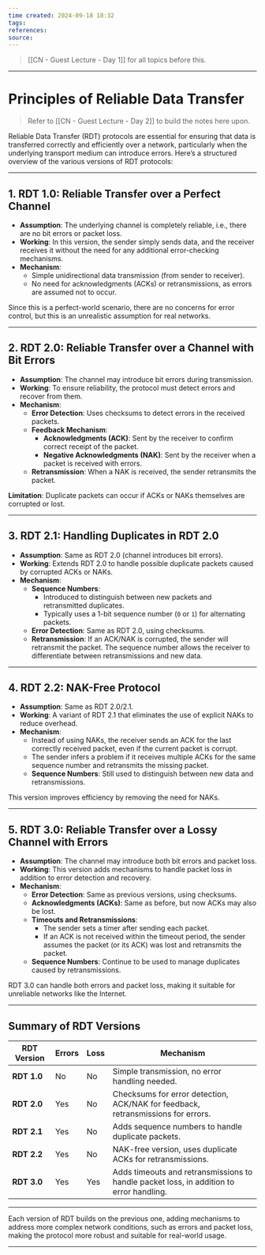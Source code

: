 ```yaml
---
time created: 2024-09-18 18:32
tags: 
references: 
source:
---
```

>[[CN - Guest Lecture - Day 1]] for all topics before this. 

---
# Principles of Reliable Data Transfer
> Refer to [[CN - Guest Lecture - Day 2]] to build the notes here upon. 

Reliable Data Transfer (RDT) protocols are essential for ensuring that data is transferred correctly and efficiently over a network, particularly when the underlying transport medium can introduce errors. Here’s a structured overview of the various versions of RDT protocols:

---

## 1. **RDT 1.0: Reliable Transfer over a Perfect Channel**
- **Assumption**: The underlying channel is completely reliable, i.e., there are no bit errors or packet loss.
- **Working**: In this version, the sender simply sends data, and the receiver receives it without the need for any additional error-checking mechanisms.
- **Mechanism**: 
  - Simple unidirectional data transmission (from sender to receiver).
  - No need for acknowledgments (ACKs) or retransmissions, as errors are assumed not to occur.
  
Since this is a perfect-world scenario, there are no concerns for error control, but this is an unrealistic assumption for real networks.

---

## 2. **RDT 2.0: Reliable Transfer over a Channel with Bit Errors**
- **Assumption**: The channel may introduce bit errors during transmission.
- **Working**: To ensure reliability, the protocol must detect errors and recover from them.
- **Mechanism**:
  - **Error Detection**: Uses checksums to detect errors in the received packets.
  - **Feedback Mechanism**: 
    - **Acknowledgments (ACK)**: Sent by the receiver to confirm correct receipt of the packet.
    - **Negative Acknowledgments (NAK)**: Sent by the receiver when a packet is received with errors.
  - **Retransmission**: When a NAK is received, the sender retransmits the packet.

**Limitation**: Duplicate packets can occur if ACKs or NAKs themselves are corrupted or lost.

---

## 3. **RDT 2.1: Handling Duplicates in RDT 2.0**
- **Assumption**: Same as RDT 2.0 (channel introduces bit errors).
- **Working**: Extends RDT 2.0 to handle possible duplicate packets caused by corrupted ACKs or NAKs.
- **Mechanism**:
  - **Sequence Numbers**: 
    - Introduced to distinguish between new packets and retransmitted duplicates.
    - Typically uses a 1-bit sequence number (`0` or `1`) for alternating packets.
  - **Error Detection**: Same as RDT 2.0, using checksums.
  - **Retransmission**: If an ACK/NAK is corrupted, the sender will retransmit the packet. The sequence number allows the receiver to differentiate between retransmissions and new data.

---

## 4. **RDT 2.2: NAK-Free Protocol**
- **Assumption**: Same as RDT 2.0/2.1.
- **Working**: A variant of RDT 2.1 that eliminates the use of explicit NAKs to reduce overhead.
- **Mechanism**:
  - Instead of using NAKs, the receiver sends an ACK for the last correctly received packet, even if the current packet is corrupt.
  - The sender infers a problem if it receives multiple ACKs for the same sequence number and retransmits the missing packet.
  - **Sequence Numbers**: Still used to distinguish between new data and retransmissions.
  
This version improves efficiency by removing the need for NAKs.

---

## 5. **RDT 3.0: Reliable Transfer over a Lossy Channel with Errors**
- **Assumption**: The channel may introduce both bit errors and packet loss.
- **Working**: This version adds mechanisms to handle packet loss in addition to error detection and recovery.
- **Mechanism**:
  - **Error Detection**: Same as previous versions, using checksums.
  - **Acknowledgments (ACKs)**: Same as before, but now ACKs may also be lost.
  - **Timeouts and Retransmissions**: 
    - The sender sets a timer after sending each packet.
    - If an ACK is not received within the timeout period, the sender assumes the packet (or its ACK) was lost and retransmits the packet.
  - **Sequence Numbers**: Continue to be used to manage duplicates caused by retransmissions.
  
RDT 3.0 can handle both errors and packet loss, making it suitable for unreliable networks like the Internet.

---

## Summary of RDT Versions

| **RDT Version** | **Errors** | **Loss** | **Mechanism** |
|-----------------|------------|----------|---------------|
| **RDT 1.0**     | No         | No       | Simple transmission, no error handling needed. |
| **RDT 2.0**     | Yes        | No       | Checksums for error detection, ACK/NAK for feedback, retransmissions for errors. |
| **RDT 2.1**     | Yes        | No       | Adds sequence numbers to handle duplicate packets. |
| **RDT 2.2**     | Yes        | No       | NAK-free version, uses duplicate ACKs for retransmissions. |
| **RDT 3.0**     | Yes        | Yes      | Adds timeouts and retransmissions to handle packet loss, in addition to error handling. |

--- 

Each version of RDT builds on the previous one, adding mechanisms to address more complex network conditions, such as errors and packet loss, making the protocol more robust and suitable for real-world usage.

---
